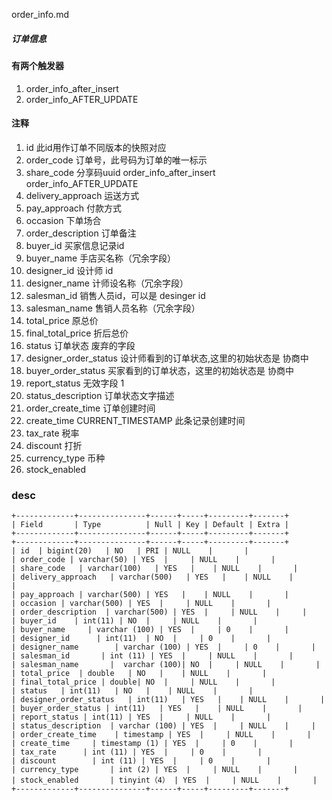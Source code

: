 order_info.md
##### 订单信息

#### 有两个触发器 
1. order_info_after_insert  
2. order_info_AFTER_UPDATE

#### 注释
1. id	此id用作订单不同版本的快照对应
2. order_code 订单号，此号码为订单的唯一标示	
3. share_code 分享码uuid			order_info_after_insert  order_info_AFTER_UPDATE
4. delivery_approach		运送方式		
5. pay_approach		付款方式			
6. occasion		下单场合			
7. order_description 订单备注			
8. buyer_id	买家信息记录id			
9. buyer_name	手店买名称（冗余字段）			
10. designer_id	设计师 id	
11. designer_name	计师设名称（冗余字段）			
12. salesman_id	销售人员id，可以是 desinger id	
13. salesman_name 售销人员名称（冗余字段）			
14. total_price	原总价	
15. final_total_price		折后总价	
16. status	订单状态 废弃的字段	
17. designer_order_status	设计师看到的订单状态,这里的初始状态是 协商中	
18. buyer_order_status 买家看到的订单状态，这里的初始状态是 协商中	
19. report_status 无效字段 1
20. status_description	订单状态文字描述	
21. order_create_time 订单创建时间	
22. create_time	CURRENT_TIMESTAMP	此条记录创建时间	
23. tax_rate		税率	
24. discount	打折	
25. currency_type 币种
26. stock_enabled	

### desc
```
+-------------+---------------+------+-----+---------+-------+
| Field       | Type          | Null | Key | Default | Extra |
+-------------+---------------+------+-----+---------+-------+
+-------------+---------------+------+-----+---------+-------+
| id  | bigint(20)   | NO   | PRI | NULL    |       |
| order_code | varchar(50) | YES  |     | NULL    |       |
| share_code   | varchar(100)   | YES   |    | NULL    |       |
| delivery_approach   | varchar(500)   | YES   |    | NULL    |       |
| pay_approach | varchar(500) | YES   |    | NULL    |       |
| occasion | varchar(500) | YES  |     | NULL    |       |
| order_description  | varchar(500) | YES  |     | NULL    |     |
| buyer_id    | int(11) | NO  |     | NULL    |       |
| buyer_name     | varchar (100) | YES  |     | 0    |       |
| designer_id      | int(11)  | NO  |     | 0    |       |
| designer_name        | varchar (100) | YES  |     | 0    |       |
| salesman_id       | int (11) | YES  |     | NULL    |       |
| salesman_name       |  varchar (100)| NO  |     | NULL    |       |
| total_price  | double   | NO   |    | NULL    |       |
| final_total_price | double| NO  |     | NULL    |       |
| status   | int(11)   | NO   |    | NULL    |       |
| designer_order_status   | int(11)   | YES   |    | NULL    |       |
| buyer_order_status | int(11)   | YES   |    | NULL    |       |
| report_status | int(11) | YES  |     | NULL    |       |
| status_description  | varchar (100) | YES  |     | NULL    |     |
| order_create_time    | timestamp | YES  |     | NULL    |       |
| create_time     | timestamp (1) | YES  |     | 0    |       |
| tax_rate      | int (11) | YES  |     | 0    |       |
| discount        | int (11) | YES  |     | 0    |       |
| currency_type       | int (2) | YES  |     | NULL    |       |
| stock_enabled       | tinyint（4） | YES  |     | NULL    |       |
+-------------+---------------+------+-----+---------+-------+
```